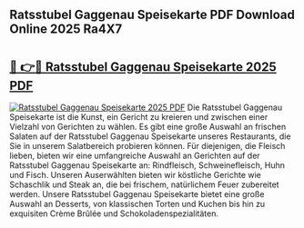 ## Ratsstubel Gaggenau Speisekarte PDF Download Online 2025 Ra4X7

# <h2><a href="http://gcbtaq8.nevu.top/?p=Ratsstubel+Gaggenau+Speisekarte">🔗 👉🔴 Ratsstubel Gaggenau Speisekarte 2025 PDF</a></h2>

[![Ratsstubel Gaggenau Speisekarte 2025 PDF](https://i.imgur.com/dBaPXMq.png)](http://gcbtaq8.nevu.top/?p=Ratsstubel+Gaggenau+Speisekarte)
Die Ratsstubel Gaggenau Speisekarte ist die Kunst, ein Gericht zu kreieren und zwischen einer Vielzahl von Gerichten zu wählen. Es gibt eine große Auswahl an frischen Salaten auf der Ratsstubel Gaggenau Speisekarte unseres Restaurants, die Sie in unserem Salatbereich probieren können. Für diejenigen, die Fleisch lieben, bieten wir eine umfangreiche Auswahl an Gerichten auf der Ratsstubel Gaggenau Speisekarte an: Rindfleisch, Schweinefleisch, Huhn und Fisch. Unseren Auserwählten bieten wir köstliche Gerichte wie Schaschlik und Steak an, die bei frischem, natürlichem Feuer zubereitet werden. Unsere Ratsstubel Gaggenau Speisekarte bietet eine große Auswahl an Desserts, von klassischen Torten und Kuchen bis hin zu exquisiten Crème Brûlée und Schokoladenspezialitäten.
